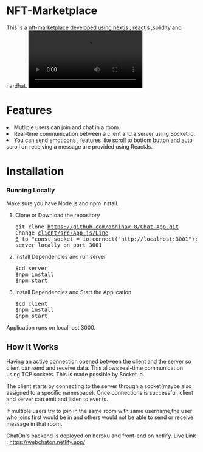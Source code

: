 # NFT-Marketplace
This is a nft-marketplace developed using nextjs , reactjs ,solidity and hardhat.
![s2](Project_Demo.mp4)

# Features
  <li>Mutliple users can join and chat in a room.</li> 
  <li>Real-time communication between a client and a server using Socket.io.</li>
  <li>You can send emoticons , features like scroll to bottom button and auto scroll on receiving a message are provided     using ReactJs.</li> 
   
# Installation

### Running Locally

Make sure you have Node.js and npm install.

  1. Clone or Download the repository 
    <pre>git clone https://github.com/abhinav-8/Chat-App.git
     Change [client/src/App.js/Line 6](https://github.com/abhinav-8/Chat-App/blob/0964a109b6b8fcece66cf5e5350366ba7fe633d2/client/src/App.js#L6) to "const socket = io.connect("http://localhost:3001");" to run server locally on port 3001</pre>
  2. Install Dependencies and run server
      <pre>$cd server       
     $npm install
     $npm start</pre>
  3. Install Dependencies and Start the Application 
      <pre>$cd client       
     $npm install
     $npm start</pre>
     
  Application runs on localhost:3000.
      
## How It Works

   Having an active connection opened between the client and the server so client can send and receive data. This allows real-time communication using TCP sockets. This is made possible by Socket.io.

   The client starts by connecting to the server through a socket(maybe also assigned to a specific namespace). Once connections is successful, client and server can emit and listen to events. 
   
   If multiple users try to join in the same room with same username,the user who joins first would be in and others would not be able to send or receive message in that room.
   
   ChatOn's backend is deployed on heroku and front-end on netlify. Live Link : https://webchaton.netlify.app/
 
